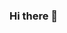 ### Hi there 👋

<!--
**elkassimianas/elkassimianas** is a ✨ _special_ ✨ repository because its `README.md` (this file) appears on your GitHub profile.
👩🏻‍🎓

Here are some ideas to get you started:

- 🔭 I’m currently working on ...
- 🌱 I’m currently learning ...
- 👯 I’m looking to collaborate on ...
- 🤔 I’m looking for help with ...
- 💬 Ask me about ...
- 📫 How to reach me: ...
- 😄 Pronouns: ...
- ⚡ Fun fact: ...
-->

